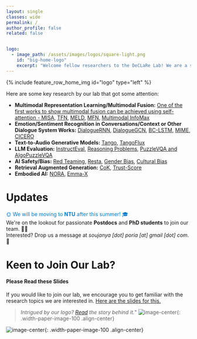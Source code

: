 ```yaml
---
layout: single
classes: wide
permalink: /
author_profile: false
related: false


logo:
  - image_path: /assets/images/logos/square-light.png
    id: "big-home-logo"
    excerpt: "Welcome fellow researchers to the DeCLaRe Lab! We are a small group of researchers working on challenging problems in AI. To know more about our work, please browse our catalog of [publications](/publications/)."
---
```


{% include feature_row_home_img id="logo" type="left" %}

Here are some key research by our lab that got some attention:
- **Multimodal Representation Learning/Multimodal Fusion:** [One of the first works to show multimodal fusion can be achieved using self-attention - MISA](https://dl.acm.org/doi/pdf/10.1145/3394171.3413678), [TFN](https://arxiv.org/pdf/1707.07250), [MELD](https://arxiv.org/pdf/1810.02508), [MFN](https://ojs.aaai.org/index.php/AAAI/article/view/12021/11880), [Multimodal InfoMax](https://arxiv.org/abs/2109.00412)
- **Emotion/Sentiment Recognition in Conversations/Context or Other Dialogue System Works:** [DialogueRNN](https://ojs.aaai.org/index.php/AAAI/article/download/4657/4535), [DialogueGCN](https://arxiv.org/pdf/1908.11540), [BC-LSTM](https://aclanthology.org/P17-1081.pdf), [MIME](https://arxiv.org/pdf/2010.01454), [CICERO](https://arxiv.org/pdf/2203.13926)
- **Text-to-Audio Generative Models:** [Tango](https://dl.acm.org/doi/abs/10.1145/3581783.3612348), [TangoFlux](https://arxiv.org/pdf/2412.21037)
- **LLM Evaluation:** [InstructEval](https://arxiv.org/pdf/2306.04757), [Reasoning Problems](https://arxiv.org/pdf/2401.09395), [PuzzleVQA and AlgoPuzzleVQA](https://arxiv.org/pdf/2502.01081)
- **AI Safety/Bias:** [Red Teaming](https://arxiv.org/pdf/2308.09662), [Resta](https://arxiv.org/pdf/2402.11746), [Gender Bias](https://arxiv.org/abs/2009.05021), [Cultural Bias](https://arxiv.org/pdf/2405.04655)
- **Retrieval Augmented Generation:** [CoK](https://arxiv.org/pdf/2305.13269), [Trust-Score](https://arxiv.org/pdf/2409.11242)
- **Embodied AI:** [NORA](https://www.arxiv.org/abs/2504.19854), [Emma-X](https://arxiv.org/pdf/2412.11974)

# Updates

<p>
  <span style="color: #007ACC;">🌞 We will be moving to <strong>NTU</strong> after this summer! 🎓</span><br>
  We're on the lookout for passionate <strong>Postdocs</strong> and <strong>PhD students</strong> to join our team. 🚀🧠<br>
  Interested? Drop us a message at <em>soujanya [dot] poria [at] gmail [dot] com</em>.<br> 🌟
</p>

# Keen to Join Our Lab?
<div class="notice--success">
  <h4>Please Read these Slides</h4>
  <p> If you would like to join our lab, we encourage you to get familiar with the research topics we are interested in. <a href = "https://docs.google.com/presentation/d/17edmwBfMHhduRq4KSKrXz8_pK_aokH0SHawiR4ZNK9U/edit?usp=sharing">Here are the slides for this.</a>  
  </p>
</div>
  
> *Intrigued by our logo? [Read](/assets/images/logo-explanation.pdf) the story behind it.*"
  ![image-center](/assets/images/resources/logo-explanation.png){: .width-paper-image-100 .align-center}

![image-center](/assets/images/resources/lab.jpg){: .width-paper-image-100 .align-center}
